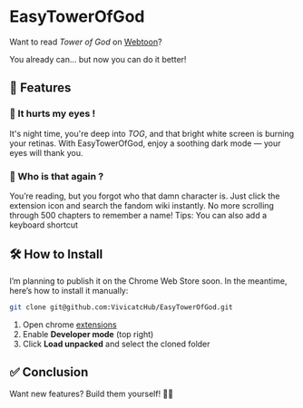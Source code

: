 # EasyTowerOfGod

Want to read *Tower of God* on [Webtoon](webtoon.com/)?

You already can... but now you can do it better!

## 🚀 Features

### 🌙 It hurts my eyes !

It's night time, you're deep into *TOG*, and that bright white screen is burning your retinas.
With EasyTowerOfGod, enjoy a soothing dark mode — your eyes will thank you.

### 🤔 Who is that again ?

You’re reading, but you forgot who that damn character is.
Just click the extension icon and search the fandom wiki instantly. No more scrolling through 500 chapters to remember a name!
Tips: You can also add a keyboard shortcut

## 🛠️ How to Install

I’m planning to publish it on the Chrome Web Store soon.
In the meantime, here’s how to install it manually:

```bash
git clone git@github.com:VivicatcHub/EasyTowerOfGod.git
```

1. Open chrome [extensions](chrome://extensions/)
2. Enable **Developer mode** (top right)
3. Click **Load unpacked** and select the cloned folder

## ✅ Conclusion

Want new features?
Build them yourself! 🔧💥
